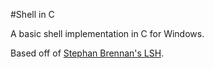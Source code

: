 #Shell in C

A basic shell implementation in C for Windows.

Based off of [Stephan Brennan's LSH](https://brennan.io/2015/01/16/write-a-shell-in-c/).